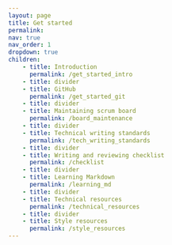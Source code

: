 ```yaml
---
layout: page
title: Get started
permalink:
nav: true
nav_order: 1
dropdown: true
children: 
    - title: Introduction
      permalink: /get_started_intro
    - title: divider
    - title: GitHub
      permalink: /get_started_git
    - title: divider
    - title: Maintaining scrum board
      permalink: /board_maintenance
    - title: divider
    - title: Technical writing standards
      permalink: /tech_writing_standards
    - title: divider
    - title: Writing and reviewing checklist
      permalink: /checklist
    - title: divider
    - title: Learning Markdown
      permalink: /learning_md
    - title: divider
    - title: Technical resources
      permalink: /technical_resources
    - title: divider
    - title: Style resources
      permalink: /style_resources
---
```

